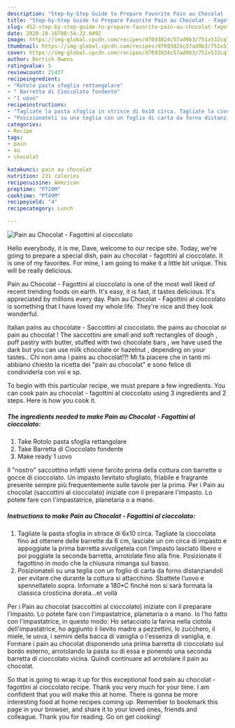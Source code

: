 ```yaml
---
description: "Step-by-Step Guide to Prepare Favorite Pain au Chocolat - Fagottini al cioccolato"
title: "Step-by-Step Guide to Prepare Favorite Pain au Chocolat - Fagottini al cioccolato"
slug: 452-step-by-step-guide-to-prepare-favorite-pain-au-chocolat-fagottini-al-cioccolato
date: 2020-10-16T08:54:22.049Z
image: https://img-global.cpcdn.com/recipes/d7693824c57ad9b3/751x532cq70/pain-au-chocolat-fagottini-al-cioccolato-recipe-main-photo.jpg
thumbnail: https://img-global.cpcdn.com/recipes/d7693824c57ad9b3/751x532cq70/pain-au-chocolat-fagottini-al-cioccolato-recipe-main-photo.jpg
cover: https://img-global.cpcdn.com/recipes/d7693824c57ad9b3/751x532cq70/pain-au-chocolat-fagottini-al-cioccolato-recipe-main-photo.jpg
author: Derrick Owens
ratingvalue: 5
reviewcount: 21437
recipeingredient:
- "Rotolo pasta sfoglia rettangolare"
- " Barretta di Cioccolato fondente"
- "1 uovo"
recipeinstructions:
- "Tagliate la pasta sfoglia in strisce di 6x10 circa. Tagliate la cioccolata fino ad ottenere delle barrette da 6 cm, lasciate un cm circa di impasto e appoggiate la prima barretta avvolgetela con l’impasto lasciato libero e poi poggiate la seconda barretta, arrotolate fino alla fine. Posizionate il fagottino in modo che la chiusura rimanga sul basso."
- "Posizionateli su una teglia con un foglio di carta da forno distanziandoli per evitare che durante la cottura si attacchino. Sbattete l’uovo e spennellatelo sopra. Infornate a 180•C finché non si sarà formata la classica crosticina dorata...et voilà"
categories:
- Recipe
tags:
- pain
- au
- chocolat

katakunci: pain au chocolat 
nutrition: 231 calories
recipecuisine: American
preptime: "PT20M"
cooktime: "PT49M"
recipeyield: "4"
recipecategory: Lunch

---
```



![Pain au Chocolat - Fagottini al cioccolato](https://img-global.cpcdn.com/recipes/d7693824c57ad9b3/751x532cq70/pain-au-chocolat-fagottini-al-cioccolato-recipe-main-photo.jpg)

Hello everybody, it is me, Dave, welcome to our recipe site. Today, we're going to prepare a special dish, pain au chocolat - fagottini al cioccolato. It is one of my favorites. For mine, I am going to make it a little bit unique. This will be really delicious.

Pain au Chocolat - Fagottini al cioccolato is one of the most well liked of recent trending foods on earth. It's easy, it is fast, it tastes delicious. It's appreciated by millions every day. Pain au Chocolat - Fagottini al cioccolato is something that I have loved my whole life. They're nice and they look wonderful.

Italian pains au chocolate - Saccottini al cioccolato. the pains au chocolat or pain au chocolat ! The saccottini are small and soft rectangles of dough , puff pastry with butter, stuffed with two chocolate bars , we have used the dark but you can use milk chocolate or hazelnut , depending on your tastes.. Chi non ama i pains au chocolat!?! Mi fa piacere che in tanti mi abbiano chiesto la ricetta dei &#34;pain au chocolat&#34; e sono felice di condividerla con voi e sp.


To begin with this particular recipe, we must prepare a few ingredients. You can cook pain au chocolat - fagottini al cioccolato using 3 ingredients and 2 steps. Here is how you cook it.

<!--inarticleads1-->

##### The ingredients needed to make Pain au Chocolat - Fagottini al cioccolato:

1. Take Rotolo pasta sfoglia rettangolare
1. Take  Barretta di Cioccolato fondente
1. Make ready 1 uovo


Il &#34;nostro&#34; saccottino infatti viene farcito prima della cottura con barrette o gocce di cioccolato. Un impasto lievitato sfogliato, friabile e fragrante presente sempre più frequentemente sulle tavole per la prima. Per i Pain au chocolat (saccottini al cioccolato) iniziate con il preparare l&#39;impasto. Lo potete fare con l&#39;impastatrice, planetaria o a mano. 

<!--inarticleads2-->

##### Instructions to make Pain au Chocolat - Fagottini al cioccolato:

1. Tagliate la pasta sfoglia in strisce di 6x10 circa. Tagliate la cioccolata fino ad ottenere delle barrette da 6 cm, lasciate un cm circa di impasto e appoggiate la prima barretta avvolgetela con l’impasto lasciato libero e poi poggiate la seconda barretta, arrotolate fino alla fine. Posizionate il fagottino in modo che la chiusura rimanga sul basso.
1. Posizionateli su una teglia con un foglio di carta da forno distanziandoli per evitare che durante la cottura si attacchino. Sbattete l’uovo e spennellatelo sopra. Infornate a 180•C finché non si sarà formata la classica crosticina dorata...et voilà


Per i Pain au chocolat (saccottini al cioccolato) iniziate con il preparare l&#39;impasto. Lo potete fare con l&#39;impastatrice, planetaria o a mano. Io l&#39;ho fatto con l&#39;impastatrice, in questo modo: Ho setacciato la farina nella ciotola dell&#39;impastatrice, ho aggiunto il lievito madre a pezzettini, lo zucchero, il miele, le uova, i semini della bacca di vaniglia o l&#39;essenza di vaniglia, e. Formare i pain au chocolat disponendo una prima barretta di cioccolato sul bordo esterno, arrotolando la pasta su di essa e ponendo una seconda barretta di cioccolato vicina. Quindi continuare ad arrotolare il pain au chocolat. 

So that is going to wrap it up for this exceptional food pain au chocolat - fagottini al cioccolato recipe. Thank you very much for your time. I am confident that you will make this at home. There is gonna be more interesting food at home recipes coming up. Remember to bookmark this page in your browser, and share it to your loved ones, friends and colleague. Thank you for reading. Go on get cooking!
